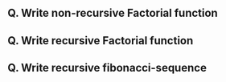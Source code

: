 ## Q. Write non-recursive Factorial function
## Q. Write recursive Factorial function
## Q. Write recursive fibonacci-sequence

